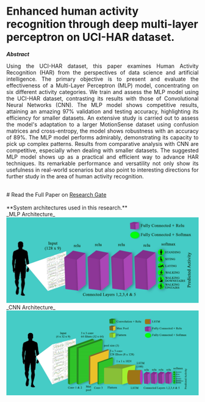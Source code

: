 # Enhanced human activity recognition through deep multi-layer perceptron on UCI-HAR dataset. <br>
_**Abstract**_ <br>
<p style="text-align: justify;"> 
Using the UCI-HAR dataset, this paper examines Human Activity Recognition (HAR) from the perspectives of data science and artificial intelligence. The primary objective is to present and evaluate the effectiveness of a Multi-Layer Perceptron (MLP) model, concentrating on six different activity categories. We train and assess the MLP model using the UCI-HAR dataset, contrasting its results with those of Convolutional Neural Networks (CNN). The MLP model shows competitive results, attaining an amazing 97% validation and testing accuracy, highlighting its efficiency for smaller datasets. An extensive study is carried out to assess the model's adaptation to a larger MotionSense dataset using confusion matrices and cross-entropy, the model shows robustness with an accuracy of 89%. The MLP model performs admirably, demonstrating its capacity to pick up complex patterns. Results from comparative analysis with CNN are competitive, especially when dealing with smaller datasets. The suggested MLP model shows up as a practical and efficient way to advance HAR techniques. Its remarkable performance and versatility not only show its usefulness in real-world scenarios but also point to interesting directions for further study in the area of human activity recognition.
</p>
<br>
# Read the Full Paper on <a href = 'https://www.researchgate.net/publication/379564439_Enhanced_human_activity_recognition_through_deep_multi-layer_perceptron_on_the_UCI-HAR_dataset'> Research Gate </a> <br>
<br> 
**System architectures used in this research.** <br>
_MLP Architecture_
<img src = 'https://github.com/SajeebRay/Human-Activity-Recognition/blob/main/MLP%20Architecture.jpg' > <br>
_CNN Architecture_
<img src = 'https://github.com/SajeebRay/Human-Activity-Recognition/blob/main/CNN Architecture.jpg' > <br>
